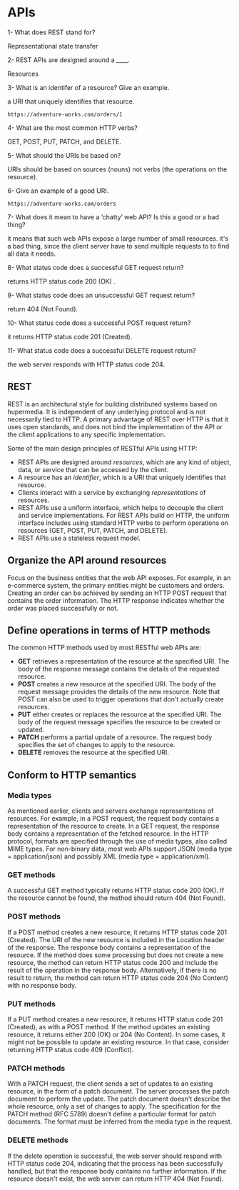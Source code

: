 # APIs
1- What does REST stand for?

Representational state transfer

2- REST APIs are designed around a ____.

Resources

3- What is an identifer of a resource? Give an example.

a URI that uniquely identifies that resource.
```
https://adventure-works.com/orders/1
```

4- What are the most common HTTP verbs?

GET, POST, PUT, PATCH, and DELETE.

5- What should the URIs be based on?

URIs should be based on sources (nouns) not verbs (the operations on the resource).

6- Give an example of a good URI.

```
https://adventure-works.com/orders
```
7- What does it mean to have a ‘chatty’ web API? Is this a good or a bad thing?

it means that such web APIs expose a large number of small resources. it's a bad thing, since the client server have to send multiple requests to to find all data it needs.

8- What status code does a successful GET request return?

returns HTTP status code 200 (OK) .

9- What status code does an unsuccessful GET request return?

return 404 (Not Found).

10- What status code does a successful POST request return?

it returns HTTP status code 201 (Created).

11- What status code does a successful DELETE request return?

the web server responds with HTTP status code 204.

## REST

REST is an architectural style for building distributed systems based on hupermedia. It is independent of any underlying protocol and is not necessarily tied to HTTP.
A primary advantage of REST over HTTP is that it uses open standards, and does not bind the implementation of the API or the client applications to any specific implementation.

Some of the main design principles of RESTful APIs using HTTP:

* REST APIs are designed around _resources_, which are any kind of object, data, or service that can be accessed by the client.
* A resource has an _identifier_, which is a URI that uniquely identifies that resource. 
* Clients interact with a service by exchanging _representations_ of resources.
* REST APIs use a uniform interface, which helps to decouple the client and service implementations. For REST APIs build on HTTP, the uniform interface includes using standard HTTP verbs to perform operations on resources (GET, POST, PUT, PATCH, and DELETE).
* REST APIs use a stateless request model. 


## Organize the API around resources

Focus on the business entities that the web API exposes. For example, in an e-commerce system, the primary entities might be customers and orders. Creating an order can be achieved by sending an HTTP POST request that contains the order information. The HTTP response indicates whether the order was placed successfully or not.

## Define operations in terms of HTTP methods

The common HTTP methods used by most RESTful web APIs are:

- __GET__ retrieves a representation of the resource at the specified URI. The body of the response message contains the details of the requested resource.
- __POST__ creates a new resource at the specified URI. The body of the request message provides the details of the new resource. Note that POST can also be used to trigger operations that don't actually create resources.
- __PUT__ either creates or replaces the resource at the specified URI. The body of the request message specifies the resource to be created or updated.
- __PATCH__ performs a partial update of a resource. The request body specifies the set of changes to apply to the resource.
- __DELETE__ removes the resource at the specified URI.


## Conform to HTTP semantics

### Media types
As mentioned earlier, clients and servers exchange representations of resources. For example, in a POST request, the request body contains a representation of the resource to create. In a GET request, the response body contains a representation of the fetched resource.
In the HTTP protocol, formats are specified through the use of media types, also called MIME types. For non-binary data, most web APIs support JSON (media type = application/json) and possibly XML (media type = application/xml).

### GET methods
A successful GET method typically returns HTTP status code 200 (OK). If the resource cannot be found, the method should return 404 (Not Found).
### POST methods

If a POST method creates a new resource, it returns HTTP status code 201 (Created). The URI of the new resource is included in the Location header of the response. The response body contains a representation of the resource.
If the method does some processing but does not create a new resource, the method can return HTTP status code 200 and include the result of the operation in the response body. Alternatively, if there is no result to return, the method can return HTTP status code 204 (No Content) with no response body.

### PUT methods

If a PUT method creates a new resource, it returns HTTP status code 201 (Created), as with a POST method. If the method updates an existing resource, it returns either 200 (OK) or 204 (No Content). In some cases, it might not be possible to update an existing resource. In that case, consider returning HTTP status code 409 (Conflict).

### PATCH methods

With a PATCH request, the client sends a set of updates to an existing resource, in the form of a patch document. The server processes the patch document to perform the update. The patch document doesn't describe the whole resource, only a set of changes to apply. The specification for the PATCH method (RFC 5789) doesn't define a particular format for patch documents. The format must be inferred from the media type in the request.

### DELETE methods

If the delete operation is successful, the web server should respond with HTTP status code 204, indicating that the process has been successfully handled, but that the response body contains no further information. If the resource doesn't exist, the web server can return HTTP 404 (Not Found).

